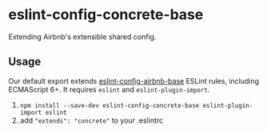 # eslint-config-concrete-base

Extending Airbnb's extensible shared config.

## Usage

Our default export extends [eslint-config-airbnb-base](https://github.com/airbnb/javascript/tree/master/packages/eslint-config-airbnb-base) ESLint rules, including ECMAScript 6+. It requires `eslint` and `eslint-plugin-import`.

1. `npm install --save-dev eslint-config-concrete-base eslint-plugin-import eslint`
2. add `"extends": "concrete"` to your .eslintrc
